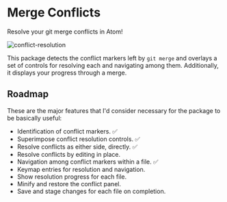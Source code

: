 # Merge Conflicts

Resolve your git merge conflicts in Atom!

![conflict-resolution](https://f.cloud.github.com/assets/17565/2366627/44eb8c8a-a713-11e3-8372-cf103012fd7a.gif)

This package detects the conflict markers left by `git merge` and overlays a set of controls for resolving each and navigating among them. Additionally, it displays your progress through a merge.

## Roadmap

These are the major features that I'd consider necessary for the package to be basically useful:

 * Identification of conflict markers. :white_check_mark:
 * Superimpose conflict resolution controls. :white_check_mark:
 * Resolve conflicts as either side, directly. :white_check_mark:
 * Resolve conflicts by editing in place.
 * Navigation among conflict markers within a file. :white_check_mark:
 * Keymap entries for resolution and navigation.
 * Show resolution progress for each file.
 * Minify and restore the conflict panel.
 * Save and stage changes for each file on completion.
